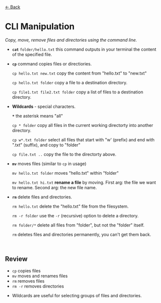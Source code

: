 [&larr; Back](./README.md)

# CLI Manipulation

_Copy, move, remove files and directories using the command line._

- **`cat`** `folder/hello.txt` this command outputs in your terminal the content of the specified file.

- **`cp`** command copies files or directiories.

  `cp hello.txt new.txt` copy the content from "hello.txt" to "new.txt"

  `cp hello.txt folder` copy a file to a destination directory.

  `cp file1.txt file2.txt folder` copy a list of files to a destination directory.

- **Wildcards** - special characters.

  **`*`** the asterisk means "all"

  `cp * folder` copy all files in the current working directorty into another directory.

  `cp w*.txt folder` select all files that start with "w' (prefix) and end with ".txt" (suffix), and copy to "folder"

  `cp file.txt ..` copy the file to the directorty above.

- **`mv`** moves files (similar to `cp` in usage)

  `mv hello.txt folder` moves "hello.txt" within "folder"

  `mv hello.txt hi.txt` **rename a file** by moving. First arg: the file we want to rename. Second arg: the new file name.

- **`rm`** delete files and directories.

  `rm hello.txt` delete the "hello.txt" file from the filesystem.

  `rm -r folder` use the `-r` (recursive) option to delete a directory.

  `rm folder/*` delete all files from "folder", but not the "folder" itself.

  `rm` deletes files and directories permanently, you can't get them back.

<br>

## Review

- `cp` copies files
- `mv` moves and renames files
- `rm` removes files
- `rm -r` removes directories

<div></div>

- Wildcards are useful for selecting groups of files and directories.

<br>
